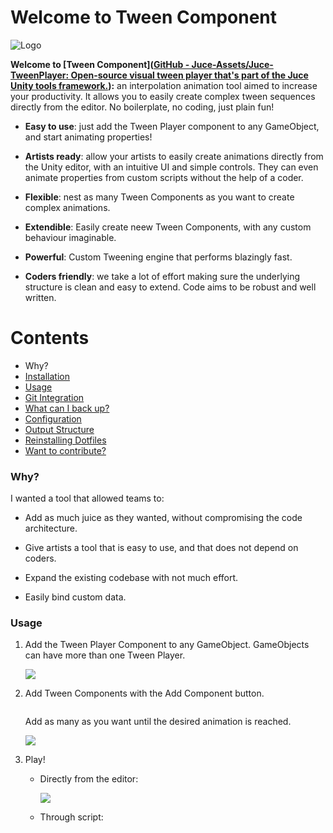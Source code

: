 # Welcome to Tween Component

<img title="" src="https://github.com/Juce-Assets/Juce-TweenPlayer/blob/develop/Misc/Logo.png?raw=true" alt="Logo" data-align="inline">

**Welcome to [Tween Component]([GitHub - Juce-Assets/Juce-TweenPlayer: Open-source visual tween player that&#39;s part of the Juce Unity tools framework.](https://github.com/Juce-Assets/Juce-TweenPlayer)):** an interpolation animation tool aimed to increase your productivity. It allows you to easily create complex tween sequences directly from the editor. No boilerplate, no coding, just plain fun!

- **Easy to use**: just add the Tween Player component to any GameObject, and start animating properties!

- **Artists ready**: allow your artists to easily create animations directly from the Unity editor, with an intuitive UI and simple controls. They can even animate properties from custom scripts without the help of a coder.

- **Flexible**: nest as many Tween Components as you want to create complex animations.

- **Extendible**: Easily create neew Tween Components, with any custom behaviour imaginable.  

- **Powerful**: Custom Tweening engine that performs blazingly fast.

- **Coders friendly**: we take a lot of effort making sure the underlying structure is clean and easy to extend. Code aims to be robust and well written.



# Contents

- Why?
- [Installation](https://github.com/alichtman/shallow-backup#installation)
- [Usage](https://github.com/alichtman/shallow-backup#usage)
- [Git Integration](https://github.com/alichtman/shallow-backup#git-integration)
- [What can I back up?](https://github.com/alichtman/shallow-backup#what-can-i-back-up)
- [Configuration](https://github.com/alichtman/shallow-backup#configuration)
- [Output Structure](https://github.com/alichtman/shallow-backup#output-structure)
- [Reinstalling Dotfiles](https://github.com/alichtman/shallow-backup#reinstalling-dotfiles)
- [Want to contribute?](https://github.com/alichtman/shallow-backup#want-to-contribute)



### Why?

I wanted a tool that allowed teams to:

- Add as much juice as they wanted, without compromising the code architecture.

- Give artists a tool that is easy to use, and that does not depend on coders.

- Expand the existing codebase with not much effort.

- Easily bind custom data.



### Usage

1. Add the Tween Player Component to any GameObject. GameObjects can have more than one Tween Player.
   
   ![](https://github.com/Juce-Assets/Juce-TweenPlayer/blob/develop/Misc/Readme1.png?raw=true)



2. Add Tween Components with the Add Component button.
   
   <img title="" src="https://github.com/Juce-Assets/Juce-TweenPlayer/blob/develop/Misc/Readme2.png?raw=true" alt="" data-align="inline">
   
   Add as many as you want until the desired animation is reached.
   
   ![](https://github.com/Juce-Assets/Juce-TweenPlayer/blob/develop/Misc/Readme3.png?raw=true)



4. Play!
   
   - Directly from the editor:
     
     ![](https://github.com/Juce-Assets/Juce-TweenPlayer/blob/develop/Misc/Readme4.png?raw=true)
     
     
   
   - Through script:
     
     <img title="" src="https://github.com/Juce-Assets/Juce-TweenPlayer/blob/develop/Misc/Readme5.png?raw=true" alt="" data-align="inline">
     
     

